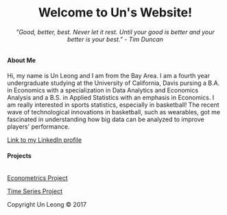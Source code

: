 
<html>
<body>

<body style="background-color:lemon chiffon;"/>

<h1 style="text-align:center;">Welcome to Un's Website!</h1>


<h6 style="text-align:center;"> "Good, better, best. Never let it rest. Until your good is better and your better is your best." - Tim Duncan</h6>

<h4>About Me </h4>

<p>Hi, my name is Un Leong and I am from the Bay Area. I am a fourth year undergraduate studying at the University of California, Davis pursing a B.A. in Economics with a specialization in Data Analytics and Economics Analysis and a B.S. in Applied Statistics with an emphasis in Economics. I am really interested in sports statistics, especially in basketball! The recent wave of technological innovations in basketball, such as wearables, got me fascinated in understanding how big data can be analyzed to improve players' performance. </p>

<a href="https://www.linkedin.com/in/un-leong-213875117">Link to my LinkedIn profile</a>

<h4> Projects </h4>


<a href = "https://github.com/uuleong/uuleong.github.io/blob/master/ECN%20140%20Project.pdf"> <br/>Econometrics Project </a><br/>


<a href = "https://github.com/uuleong/uuleong.github.io/blob/master/project_fix.pdf"> Time Series Project </a>

<footer class="site-footer &nbsp; ">Copyright Un Leong &copy; 2017</footer>

</body>
</html>

